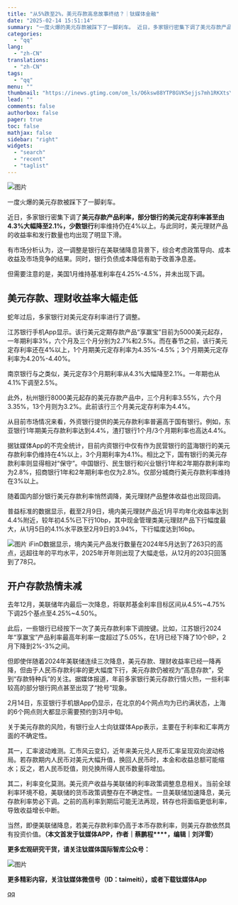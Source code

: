 ```yaml
---
title: "从5%跌至2%，美元存款高息故事终结？｜钛媒体金融"
date: "2025-02-14 15:51:14"
summary: "一度火爆的美元存款被踩下了一脚刹车。 近日，多家银行密集下调了美元存款产品利率，部分银行的美元定存利..."
categories:
  - "qq"
lang:
  - "zh-CN"
translations:
  - "zh-CN"
tags:
  - "qq"
menu: ""
thumbnail: "https://inews.gtimg.com/om_ls/O6ksw88YTP8GVK5ejjs7mh1RKXtsYkE7qxYd0ptEM0rkcAA_640360/0"
lead: ""
comments: false
authorbox: false
pager: true
toc: false
mathjax: false
sidebar: "right"
widgets:
  - "search"
  - "recent"
  - "taglist"
---
```


![图片](https://inews.gtimg.com/om_bt/O7PKaaOzi0bjzdLOy1cprhhirW8OzoZGvvSHV3sK_LkcsAA/1000)

一度火爆的美元存款被踩下了一脚刹车。

近日，多家银行密集下调了**美元存款产品利率，部分银行的美元定存利率甚至由4.3%大幅降至2.1%，少数银行**利率维持仍在4%以上。与此同时，美元理财产品的收益率和发行数量也均出现了明显下滑。

有市场分析认为，这一调整是银行在美联储降息背景下，综合考虑政策导向、成本收益及市场竞争的结果。同时，银行负债成本降低有助于改善净息差。

但需要注意的是，美国1月维持基准利率在4.25%-4.5%，并未出现下调。

**美元存款、理财收益率大幅走低**
------------------

蛇年过后，多家银行对美元定存利率进行了调整。

江苏银行手机App显示。该行美元定期存款产品“享赢宝”目前为5000美元起存，一年期利率3%，六个月及三个月分别为2.7%和2.5%。而在春节之前，该行美元定存利率还在4%以上，1个月期美元定存利率为4.35%-4.5%；3个月期美元定存利率为4.20%-4.40%。

南京银行与之类似，美元定存3个月期利率从4.3%大幅降至2.1%。一年期也从4.1%下调至2.5%。

此外，杭州银行8000美元起存的美元存款产品中，三个月利率3.55%，六个月3.35%，13个月则为3.2%。此前该行三个月美元定存利率为4.4%。

从目前市场情况来看，外资银行提供的美元存款利率普遍高于国有银行。例如，东亚银行1年期美元存款利率达到4.4%，渣打银行1个月/3个月期利率也高达4.4%。

据钛媒体App的不完全统计，目前内资银行中仅有作为民营银行的蓝海银行的美元存款利率仍维持在4%以上，3个月期利率为4.1%。相比之下，国有银行的美元存款利率则显得相对“保守”。中国银行、民生银行和兴业银行1年和2年期存款利率均为2.8%，招商银行1年和2年期利率也仅为2.8%。仅部分城商行美元存款利率维持在3%以上。

随着国内部分银行美元存款利率悄然调降，美元理财产品整体收益也出现回调。

普益标准的数据显示，截至2月9日，境内美元理财产品近1月平均年化收益率达到4.4%附近，较年初4.5%已下行10bp，其中现金管理类美元理财产品下行幅度最大，从1月5日的4.1%水平跌至2月9日的3.94%，下行幅度达到16bp。

![图片](https://inews.gtimg.com/om_bt/ORSlFVHBkw_LD4dlSDN2VridYvRynD6HsUIdRh0oS4zTkAA/641) iFinD数据显示，境内美元产品发行数量在2024年5月达到了263只的高点，远超往年的平均水平，2025年开年则出现了大幅走低，从12月的203只回落到了78只。

开户存款热情未减
--------

去年12月，美联储年内最后一次降息，将联邦基金利率目标区间从4.5%~4.75%下调25个基点至4.25%~4.50%。

此后，一些银行已经按下一次了美元存款利率下调按键。比如，江苏银行2024年“享赢宝”产品利率最高年利率一度超过了5.05%，在1月已经下降了10个BP，2月下降到2%-3%之间。

但即使伴随着2024年美联储连续三次降息，美元存款、理财收益率已经一降再降，但由于人民币存款利率的更大幅度下行，美元存款仍被视为“高息存款”，受到“存款特种兵”的关注。据媒体报道，年前多家银行美元存款行情火热，一些利率较高的部分银行网点甚至出现了“抢号”现象。

2月14日，东亚银行手机银App仍显示，在北京的4个网点均为已约满状态，上海的6个网点则大都显示需要预约到3月中旬。

关于美元存款的风险，有银行业人士向钛媒体App表示，主要在于利率和汇率两方面的不确定性。

其一，汇率波动难测。汇市风云变幻，近年来美元兑人民币汇率呈现双向波动格局。若存款期内人民币对美元大幅升值，换回人民币时，本金和收益总额可能缩水；反之，若人民币贬值，则兑换所得人民币数量将增加。

其二，利率变化莫测。美元资产收益与美联储的利率政策调整息息相关。当前全球利率环境不稳，美联储的货币政策调整存在不确定性。一旦美联储加速降息，美元存款利率势必下调。之前的高利率到期后可能无法再现，转存也将面临更低利率，导致收益增长中断。

当然，即便美联储降息，若美元存款利率仍高于本币存款利率，则美元存款依然具有投资价值。**（本文首发于钛媒体APP，作者｜蔡鹏程****，编辑｜****刘洋雪****）**

**更多宏观研究干货，请关注钛媒体国际智库公众号：**

![图片](https://inews.gtimg.com/om_bt/O1H5M1Z7AuMT-p0vliXsyjxe0RvNOsd5QiYuMpVwUIZQ4AA/641)

**更多精彩内容，关注钛媒体微信号（ID：taimeiti），或者下载钛媒体App**

[qq](https://new.qq.com/rain/a/20250214A05NLT00)
